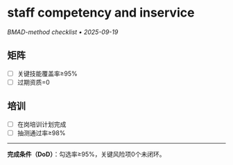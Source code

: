 # staff competency and inservice

_BMAD-method checklist • 2025-09-19_

## 矩阵

- [ ] 关键技能覆盖率≥95%
- [ ] 过期资质=0

## 培训

- [ ] 在岗培训计划完成
- [ ] 抽测通过率≥98%

---

**完成条件（DoD）**：勾选率≥95%，关键风险项0个未闭环。
